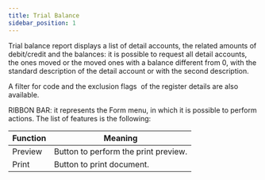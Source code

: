 ```yaml
---
title: Trial Balance
sidebar_position: 1
---
```


Trial balance report displays a list of detail accounts, the related amounts of debit/credit and the balances: it is possible to request all detail accounts, the ones moved or the moved ones with a balance different from 0, with the standard description of the detail account or with the second description.

A filter for code and the exclusion flags  of the register details are also available.

RIBBON BAR: it represents the Form menu, in which it is possible to perform actions. The list of features is the following:



| Function | Meaning |
| --- | --- |
| Preview | Button to perform the print preview.  |
| Print | Button to print document.  |






